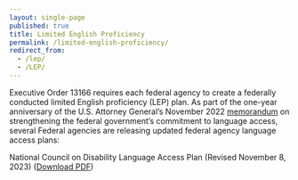 ```yaml
---
layout: single-page
published: true
title: Limited English Proficiency
permalink: /limited-english-proficiency/
redirect_from:
  - /lep/
  - /LEP/
---
```

Executive Order 13166 requires each federal agency to create a federally conducted limited English proficiency (LEP) plan.  As part of the one-year anniversary of the U.S. Attorney General’s November 2022 [memorandum](https://www.justice.gov/file/1553196/download) on strengthening the federal government’s commitment to language access, several Federal agencies are releasing updated federal agency language access plans:



National Council on Disability Language Access Plan (Revised November 8, 2023) ([Download PDF](https://www.lep.gov/sites/lep/files/media/document/2023-11/2023%20National%20Council%20on%20Disability%20%28NCD%29%20Language%20Access%20Plan.pdf))
